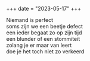 +++
date = "2023-05-17"
+++

Niemand is perfect \
soms zijn we een beetje defect \
een ieder begaat zo op zijn tijd \
een blunder of een stommiteit  \
zolang je er maar van leert \
doe je het toch niet zo verkeerd 
